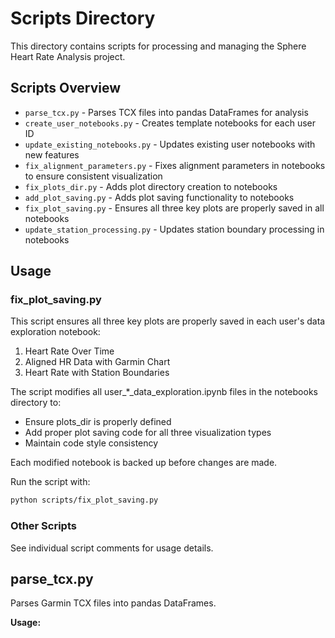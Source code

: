 # Scripts Directory

This directory contains scripts for processing and managing the Sphere Heart Rate Analysis project.

## Scripts Overview

- `parse_tcx.py` - Parses TCX files into pandas DataFrames for analysis
- `create_user_notebooks.py` - Creates template notebooks for each user ID
- `update_existing_notebooks.py` - Updates existing user notebooks with new features
- `fix_alignment_parameters.py` - Fixes alignment parameters in notebooks to ensure consistent visualization 
- `fix_plots_dir.py` - Adds plot directory creation to notebooks
- `add_plot_saving.py` - Adds plot saving functionality to notebooks
- `fix_plot_saving.py` - Ensures all three key plots are properly saved in all notebooks
- `update_station_processing.py` - Updates station boundary processing in notebooks

## Usage

### fix_plot_saving.py

This script ensures all three key plots are properly saved in each user's data exploration notebook:
1. Heart Rate Over Time
2. Aligned HR Data with Garmin Chart
3. Heart Rate with Station Boundaries

The script modifies all user_*_data_exploration.ipynb files in the notebooks directory to:
- Ensure plots_dir is properly defined
- Add proper plot saving code for all three visualization types
- Maintain code style consistency

Each modified notebook is backed up before changes are made.

Run the script with:

```bash
python scripts/fix_plot_saving.py
```

### Other Scripts

See individual script comments for usage details.

## parse_tcx.py

Parses Garmin TCX files into pandas DataFrames.

**Usage:**
```